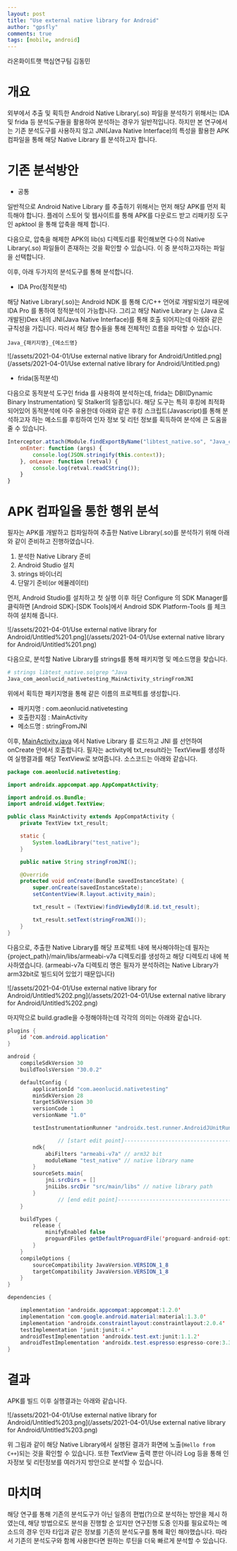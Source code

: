 ```yaml
---
layout: post
title: "Use external native library for Android"
author: "gpsfly"
comments: true
tags: [mobile, android]
---
```


라온화이트햇 핵심연구팀 김동민

# 개요

외부에서 추출 및 획득한 Android Native Library(.so) 파일을 분석하기 위해서는 IDA 및 frida 등 분석도구들을 활용하여 분석하는 경우가 일반적입니다. 하지만 본 연구에서는 기존 분석도구를 사용하지 않고 JNI(Java Native Interface)의 특성을 활용한 APK 컴파일을 통해 해당 Native Library 를 분석하고자 합니다.

# 기존 분석방안

- 공통

일반적으로 Android Native Library 를 추출하기 위해서는 먼저 해당 APK를 먼저 획득해야 합니다. 플레이 스토어 및 웹사이트를 통해 APK를 다운로드 받고 리패키징 도구인 apktool 을 통해 압축을 해제 합니다.

다음으로, 압축을 해제한 APK의 lib(s) 디렉토리를 확인해보면 다수의 Native Library(.so) 파일들이 존재하는 것을 확인할 수 있습니다. 이 중 분석하고자하는 파일을 선택합니다.

 

이후, 아래 두가지의 분석도구를 통해 분석합니다.

- IDA Pro(정적분석)

해당 Native Library(.so)는 Android NDK 를 통해 C/C++ 언어로 개발되었기 때문에 IDA Pro 를 통하여 정적분석이 가능합니다. 그리고 해당 Native Library 는 (Java 로 개발된)Dex 내의 JNI(Java Native Interface)를 통해 호출 되어지는데 아래와 같은 규칙성을 가집니다. 따라서 해당 함수들을 통해 전체적인 흐름을 파악할 수 있습니다.

`Java_{패키지명}_{메소드명}`

![/assets/2021-04-01/Use external native library for Android/Untitled.png](/assets/2021-04-01/Use external native library for Android/Untitled.png)

- frida(동적분석)

다음으로 동적분석 도구인 frida 를 사용하여 분석하는데, frida는 DBI(Dynamic Binary Instrumentation) 및 Stalker의 일종입니다. 해당 도구는 특히 후킹에 최적화 되어있어 동적분석에 아주 유용한데 아래와 같은 후킹 스크립트(Javascript)를 통해 분석하고자 하는 메소드를 후킹하여 인자 정보 및 리턴 정보를 획득하여 분석에 큰 도움을 줄 수 있습니다.

```jsx
Interceptor.attach(Module.findExportByName("libtest_native.so", "Java_com_package_name_stringFromJNI"), {
	onEnter: function (args) {
		console.log(JSON.stringify(this.context));
	}, onLeave: function (retval) {
		console.log(retval.readCString());
	}
}
```

# APK 컴파일을 통한 행위 분석

필자는 APK를 개발하고 컴파일하여 추출한 Native Library(.so)를 분석하기 위해 아래와 같이 준비하고 진행하였습니다.

1. 분석한 Native Library 준비
2. Android Studio 설치
3. strings 바이너리
4. 단말기 준비(or 에뮬레이터)

먼저, Android Studio를 설치하고 첫 실행 이후 하단 Configure 의 SDK Manager를 클릭하면 [Android SDK]-[SDK Tools]에서 Android SDK Platform-Tools 를 체크하여 설치해 줍니다.

![/assets/2021-04-01/Use external native library for Android/Untitled%201.png](/assets/2021-04-01/Use external native library for Android/Untitled%201.png)

다음으로, 분석할 Native Library를 strings를 통해 패키지명 및 메소드명을 찾습니다.

```bash
# strings libtest_native.so|grep ^Java
Java_com_aeonlucid_nativetesting_MainActivity_stringFromJNI
```

위에서 획득한 패키지명을 통해 같은 이름의 프로젝트를 생성합니다.

- 패키지명 : com.aeonlucid.nativetesting
- 호출한지점 : MainActivity
- 메소드명 : stringFromJNI

이후, [MainActivity.java](http://mainactivity.java) 에서 Native Library 를 로드하고 JNI 를 선언하여 onCreate 안에서 호출합니다. 필자는 activity에 txt_result라는 TextView를 생성하여 실행결과를 해당 TextView로 보여줍니다. 소스코드는 아래와 같습니다.

```java
package com.aeonlucid.nativetesting;

import androidx.appcompat.app.AppCompatActivity;

import android.os.Bundle;
import android.widget.TextView;

public class MainActivity extends AppCompatActivity {
    private TextView txt_result;

    static {
        System.loadLibrary("test_native");
    }

    public native String stringFromJNI();

    @Override
    protected void onCreate(Bundle savedInstanceState) {
        super.onCreate(savedInstanceState);
        setContentView(R.layout.activity_main);

        txt_result = (TextView)findViewById(R.id.txt_result);

        txt_result.setText(stringFromJNI());
    }
}
```

다음으로, 추출한 Native Library를 해당 프로젝트 내에 복사해야하는데 필자는 {project_path}/main/libs/armeabi-v7a 디렉토리를 생성하고 해당 디렉토리 내에 복사하였습니다. (armeabi-v7a 디렉토리 명은 필자가 분석하려는 Native Library가  arm32bit로 빌드되어 있었기 때문입니다)

![/assets/2021-04-01/Use external native library for Android/Untitled%202.png](/assets/2021-04-01/Use external native library for Android/Untitled%202.png)

마지막으로 build.gradle을 수정해야하는데 각각의 의미는 아래와 같습니다.

```java
plugins {
    id 'com.android.application'
}

android {
    compileSdkVersion 30
    buildToolsVersion "30.0.2"

    defaultConfig {
        applicationId "com.aeonlucid.nativetesting"
        minSdkVersion 28
        targetSdkVersion 30
        versionCode 1
        versionName "1.0"

        testInstrumentationRunner "androidx.test.runner.AndroidJUnitRunner"

				// [start edit point]----------------------------------------------------
        ndk{
            abiFilters "armeabi-v7a" // arm32 bit
            moduleName "test_native" // native library name
        }
        sourceSets.main{
            jni.srcDirs = []
            jniLibs.srcDir "src/main/libs" // native library path
        }
				// [end edit point]----------------------------------------------------
    }

    buildTypes {
        release {
            minifyEnabled false
            proguardFiles getDefaultProguardFile('proguard-android-optimize.txt'), 'proguard-rules.pro'
        }
    }
    compileOptions {
        sourceCompatibility JavaVersion.VERSION_1_8
        targetCompatibility JavaVersion.VERSION_1_8
    }
}

dependencies {

    implementation 'androidx.appcompat:appcompat:1.2.0'
    implementation 'com.google.android.material:material:1.3.0'
    implementation 'androidx.constraintlayout:constraintlayout:2.0.4'
    testImplementation 'junit:junit:4.+'
    androidTestImplementation 'androidx.test.ext:junit:1.1.2'
    androidTestImplementation 'androidx.test.espresso:espresso-core:3.3.0'
}
```

# 결과

APK를 빌드 이후 실행결과는 아래와 같습니다.

![/assets/2021-04-01/Use external native library for Android/Untitled%203.png](/assets/2021-04-01/Use external native library for Android/Untitled%203.png)

위 그림과 같이 해당 Native Library에서 실행된 결과가 화면에 노출(`Hello from C++`)되는 것을 확인할 수 있습니다. 또한 TextView 출력 뿐만 아니라 Log 등을 통해 인자정보 및 리턴정보를 여러가지 방안으로 분석할 수 있습니다.

# 마치며

해당 연구를 통해 기존의 분석도구가 아닌 일종의 편법(?)으로 분석하는 방안을 제시 하였는데, 해당 방법으로도 분석을 진행할 순 있지만 연구진행 도중 인자를 필요로하는 메소드의 경우 인자 타입과 같은 정보를 기존의 분석도구를 통해 확인 해야했습니다. 따라서 기존의 분석도구와 함께 사용한다면 원하는 루틴을 더욱 빠르게 분석할 수 있습니다.